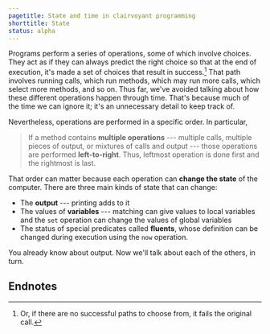 ```yaml
---
pagetitle: State and time in clairvoyant programming
shorttitle: State
status: alpha
---
```

Programs perform a series of operations, some of which involve choices.  They act as if they can always predict the right choice so that at the end of execution, it's made a set of choices that result in success.[^1]  That path involves running calls, which run methods, which may run more calls, which select more methods, and so on.  Thus far, we've avoided talking about how these different operations happen through time.  That's because much of the time we can ignore it; it's an unnecessary detail to keep track of.

Nevertheless, operations are performed in a specific order.  In particular,

> If a method contains **multiple operations** --- multiple calls, multiple pieces of output, or mixtures of calls and output --- those operations are performed **left-to-right**.  Thus, leftmost operation is done first and the rightmost is last.

That order can matter because each operation can **change the state** of the computer.  There are three main kinds of state that can change:

* The **output** --- printing adds to it
* The values of **variables** --- matching can give values to local variables and the `set` operation can change the values of global variables
* The status of special predicates called **fluents**, whose definition can be changed during execution using the `now` operation.

You already know about output.  Now we'll talk about each of the others, in turn.

## Endnotes

[^1]: Or, if there are no successful paths to choose from, it fails the original call.